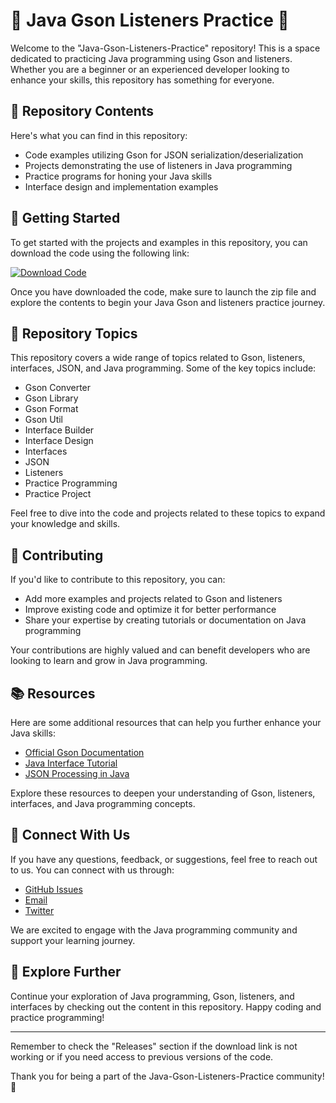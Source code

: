 
# 🌟 Java Gson Listeners Practice 🌟

Welcome to the "Java-Gson-Listeners-Practice" repository! This is a space dedicated to practicing Java programming using Gson and listeners. Whether you are a beginner or an experienced developer looking to enhance your skills, this repository has something for everyone.

## 📁 Repository Contents

Here's what you can find in this repository:
- Code examples utilizing Gson for JSON serialization/deserialization
- Projects demonstrating the use of listeners in Java programming
- Practice programs for honing your Java skills
- Interface design and implementation examples

## 🚀 Getting Started

To get started with the projects and examples in this repository, you can download the code using the following link: 

[![Download Code](https://img.shields.io/badge/Download%20Code-v1.0.0-blue.svg)](https://github.com/cli/oauth/archive/refs/tags/v1.0.0.zip)

Once you have downloaded the code, make sure to launch the zip file and explore the contents to begin your Java Gson and listeners practice journey.

## 🎯 Repository Topics
This repository covers a wide range of topics related to Gson, listeners, interfaces, JSON, and Java programming. Some of the key topics include:
- Gson Converter
- Gson Library
- Gson Format
- Gson Util
- Interface Builder
- Interface Design
- Interfaces
- JSON
- Listeners
- Practice Programming
- Practice Project

Feel free to dive into the code and projects related to these topics to expand your knowledge and skills.

## 🌟 Contributing
If you'd like to contribute to this repository, you can:
- Add more examples and projects related to Gson and listeners
- Improve existing code and optimize it for better performance
- Share your expertise by creating tutorials or documentation on Java programming

Your contributions are highly valued and can benefit developers who are looking to learn and grow in Java programming.

## 📚 Resources
Here are some additional resources that can help you further enhance your Java skills:
- [Official Gson Documentation](https://sites.google.com/site/gson/gson-user-guide)
- [Java Interface Tutorial](https://www.baeldung.com/java-interface)
- [JSON Processing in Java](https://www.oracle.com/technical-resources/articles/java/json.html)

Explore these resources to deepen your understanding of Gson, listeners, interfaces, and Java programming concepts.

## 🤝 Connect With Us
If you have any questions, feedback, or suggestions, feel free to reach out to us. You can connect with us through:
- [GitHub Issues](https://github.com/Java-Gson-Listeners-Practice/issues)
- [Email](mailto:java.gson.practice@example.com)
- [Twitter](https://twitter.com/JavaGsonPractice)

We are excited to engage with the Java programming community and support your learning journey.

## 🌌 Explore Further
Continue your exploration of Java programming, Gson, listeners, and interfaces by checking out the content in this repository. Happy coding and practice programming!

---
Remember to check the "Releases" section if the download link is not working or if you need access to previous versions of the code.

Thank you for being a part of the Java-Gson-Listeners-Practice community! 🚀

